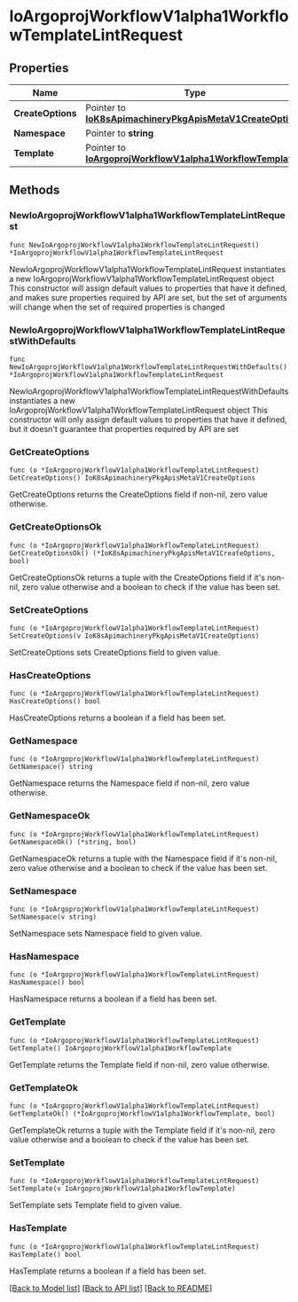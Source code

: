 # IoArgoprojWorkflowV1alpha1WorkflowTemplateLintRequest

## Properties

Name | Type | Description | Notes
------------ | ------------- | ------------- | -------------
**CreateOptions** | Pointer to [**IoK8sApimachineryPkgApisMetaV1CreateOptions**](IoK8sApimachineryPkgApisMetaV1CreateOptions.md) |  | [optional] 
**Namespace** | Pointer to **string** |  | [optional] 
**Template** | Pointer to [**IoArgoprojWorkflowV1alpha1WorkflowTemplate**](IoArgoprojWorkflowV1alpha1WorkflowTemplate.md) |  | [optional] 

## Methods

### NewIoArgoprojWorkflowV1alpha1WorkflowTemplateLintRequest

`func NewIoArgoprojWorkflowV1alpha1WorkflowTemplateLintRequest() *IoArgoprojWorkflowV1alpha1WorkflowTemplateLintRequest`

NewIoArgoprojWorkflowV1alpha1WorkflowTemplateLintRequest instantiates a new IoArgoprojWorkflowV1alpha1WorkflowTemplateLintRequest object
This constructor will assign default values to properties that have it defined,
and makes sure properties required by API are set, but the set of arguments
will change when the set of required properties is changed

### NewIoArgoprojWorkflowV1alpha1WorkflowTemplateLintRequestWithDefaults

`func NewIoArgoprojWorkflowV1alpha1WorkflowTemplateLintRequestWithDefaults() *IoArgoprojWorkflowV1alpha1WorkflowTemplateLintRequest`

NewIoArgoprojWorkflowV1alpha1WorkflowTemplateLintRequestWithDefaults instantiates a new IoArgoprojWorkflowV1alpha1WorkflowTemplateLintRequest object
This constructor will only assign default values to properties that have it defined,
but it doesn't guarantee that properties required by API are set

### GetCreateOptions

`func (o *IoArgoprojWorkflowV1alpha1WorkflowTemplateLintRequest) GetCreateOptions() IoK8sApimachineryPkgApisMetaV1CreateOptions`

GetCreateOptions returns the CreateOptions field if non-nil, zero value otherwise.

### GetCreateOptionsOk

`func (o *IoArgoprojWorkflowV1alpha1WorkflowTemplateLintRequest) GetCreateOptionsOk() (*IoK8sApimachineryPkgApisMetaV1CreateOptions, bool)`

GetCreateOptionsOk returns a tuple with the CreateOptions field if it's non-nil, zero value otherwise
and a boolean to check if the value has been set.

### SetCreateOptions

`func (o *IoArgoprojWorkflowV1alpha1WorkflowTemplateLintRequest) SetCreateOptions(v IoK8sApimachineryPkgApisMetaV1CreateOptions)`

SetCreateOptions sets CreateOptions field to given value.

### HasCreateOptions

`func (o *IoArgoprojWorkflowV1alpha1WorkflowTemplateLintRequest) HasCreateOptions() bool`

HasCreateOptions returns a boolean if a field has been set.

### GetNamespace

`func (o *IoArgoprojWorkflowV1alpha1WorkflowTemplateLintRequest) GetNamespace() string`

GetNamespace returns the Namespace field if non-nil, zero value otherwise.

### GetNamespaceOk

`func (o *IoArgoprojWorkflowV1alpha1WorkflowTemplateLintRequest) GetNamespaceOk() (*string, bool)`

GetNamespaceOk returns a tuple with the Namespace field if it's non-nil, zero value otherwise
and a boolean to check if the value has been set.

### SetNamespace

`func (o *IoArgoprojWorkflowV1alpha1WorkflowTemplateLintRequest) SetNamespace(v string)`

SetNamespace sets Namespace field to given value.

### HasNamespace

`func (o *IoArgoprojWorkflowV1alpha1WorkflowTemplateLintRequest) HasNamespace() bool`

HasNamespace returns a boolean if a field has been set.

### GetTemplate

`func (o *IoArgoprojWorkflowV1alpha1WorkflowTemplateLintRequest) GetTemplate() IoArgoprojWorkflowV1alpha1WorkflowTemplate`

GetTemplate returns the Template field if non-nil, zero value otherwise.

### GetTemplateOk

`func (o *IoArgoprojWorkflowV1alpha1WorkflowTemplateLintRequest) GetTemplateOk() (*IoArgoprojWorkflowV1alpha1WorkflowTemplate, bool)`

GetTemplateOk returns a tuple with the Template field if it's non-nil, zero value otherwise
and a boolean to check if the value has been set.

### SetTemplate

`func (o *IoArgoprojWorkflowV1alpha1WorkflowTemplateLintRequest) SetTemplate(v IoArgoprojWorkflowV1alpha1WorkflowTemplate)`

SetTemplate sets Template field to given value.

### HasTemplate

`func (o *IoArgoprojWorkflowV1alpha1WorkflowTemplateLintRequest) HasTemplate() bool`

HasTemplate returns a boolean if a field has been set.


[[Back to Model list]](../README.md#documentation-for-models) [[Back to API list]](../README.md#documentation-for-api-endpoints) [[Back to README]](../README.md)


